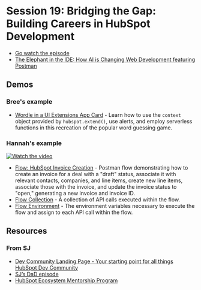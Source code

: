 # Session 19: Bridging the Gap: Building Careers in HubSpot Development
- [Go watch the episode](https://youtube.com/live/oyACZ5tv8c8?feature=share)
- [The Elephant in the IDE: How AI is Changing Web Development featuring Postman](https://events.hubspot.com/events/details/hubspot-developer-presents-the-elephant-in-the-ide-how-ai-is-changing-web-development-featuring-postman/)

## Demos
### Bree's example
- [Wordle in a UI Extensions App Card](https://github.com/hubspotdev/uie-wordle) - Learn how to use the `context` object provided by `hubspot.extend()`, use alerts, and employ serverless functions in this recreation of the popular word guessing game.

### Hannah's example
[![Watch the video](https://github.com/user-attachments/assets/ac6df5ab-002f-4015-b7f9-30edd4b24f86)](https://github.com/user-attachments/assets/3ed3f413-7ff1-46c8-a04b-3e436f832c9c)

- [Flow: HubSpot Invoice Creation](https://www.postman.com/hubspot/workspace/hubspot-developer-use-cases/flow/67db1b0ebc201100328f1775) - Postman flow demonstrating how to create an invoice for a deal with a "draft" status, associate it with relevant contacts, companies, and line items, create new line items, associate those with the invoice, and update the invoice status to "open," generating a new invoice and invoice ID.
- [Flow Collection](https://www.postman.com/hubspot/workspace/hubspot-developer-use-cases/collection/26126890-c820f79f-1f96-4832-92b7-c6d4e9bd6e89?action=share&source=copy-link&creator=26126890) - A collection of API calls executed within the flow.
- [Flow Environment](https://www.postman.com/hubspot/workspace/hubspot-developer-use-cases/environment/26126890-b5336a94-8cbe-413c-a0d1-75990b6d905c?action=share&source=copy-link&creator=26126890) - The environment variables necessary to execute the flow and assign to each API call within the flow.

## Resources

### From SJ
- [Dev Community Landing Page - Your starting point for all things HubSpot Dev Community](https://developers.hubspot.com/community) 
- [SJ’s DaD episode](https://www.youtube.com/watch?v=mtR_XGrPtaI)
- [HubSpot Ecosystem Mentorship Program](https://developers.hubspot.com/ecosystem-mentorship-program)

